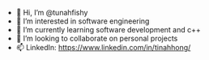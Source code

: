 - 👋 Hi, I’m @tunahfishy
- 👀 I’m interested in software engineering
- 🌱 I’m currently learning software development and c++
- 💞️ I’m looking to collaborate on personal projects
- 📫 LinkedIn: https://www.linkedin.com/in/tinahhong/

<!---
tunahfishy/tunahfishy is a ✨ special ✨ repository because its `README.md` (this file) appears on your GitHub profile.
You can click the Preview link to take a look at your changes.
--->
